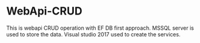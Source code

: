 # WebApi-CRUD
This is webapi CRUD operation with EF DB first approach. 
MSSQL server is used to store the data.
Visual studio 2017 used to create the services.
